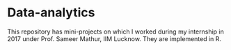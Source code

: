 # Data-analytics
This repository has mini-projects on which I worked during my internship in 2017 under Prof. Sameer Mathur, IIM Lucknow. They are implemented in R.
